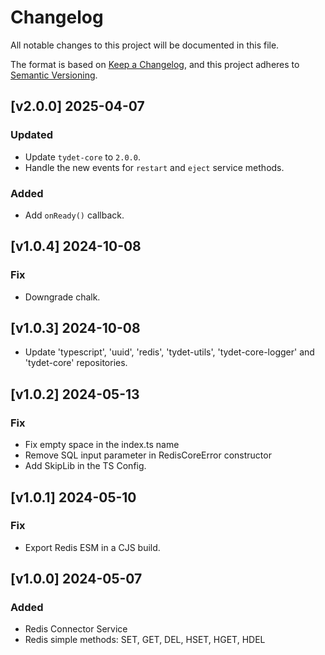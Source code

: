 # Changelog
All notable changes to this project will be documented in this file.

The format is based on [Keep a Changelog](https://keepachangelog.com/en/1.0.0/),
and this project adheres to [Semantic Versioning](https://semver.org/spec/v2.0.0.html).

## [v2.0.0] 2025-04-07
### Updated
* Update `tydet-core` to `2.0.0`.
* Handle the new events for `restart` and `eject` service methods.
### Added
* Add `onReady()` callback.

## [v1.0.4] 2024-10-08
### Fix
* Downgrade chalk.

## [v1.0.3] 2024-10-08
* Update 'typescript', 'uuid', 'redis', 'tydet-utils', 'tydet-core-logger' and 'tydet-core' repositories.

## [v1.0.2] 2024-05-13
### Fix
* Fix empty space in the index.ts name
* Remove SQL input parameter in RedisCoreError constructor
* Add SkipLib in the TS Config.

## [v1.0.1] 2024-05-10
### Fix
* Export Redis ESM in a CJS build.

## [v1.0.0] 2024-05-07
### Added
* Redis Connector Service
* Redis simple methods: SET, GET, DEL, HSET, HGET, HDEL

